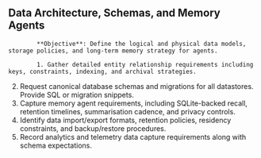 ## Data Architecture, Schemas, and Memory Agents

            **Objective**: Define the logical and physical data models, storage policies, and long-term memory strategy for agents.

            1. Gather detailed entity relationship requirements including keys, constraints, indexing, and archival strategies.
2. Request canonical database schemas and migrations for all datastores. Provide SQL or migration snippets.
3. Capture memory agent requirements, including SQLite-backed recall, retention timelines, summarisation cadence, and privacy controls.
4. Identify data import/export formats, retention policies, residency constraints, and backup/restore procedures.
5. Record analytics and telemetry data capture requirements along with schema expectations.